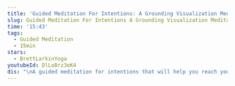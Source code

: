 ```yaml
---
title: 'Guided Meditation For Intentions: A Grounding Visualization Meditation'
slug: Guided Meditation For Intentions A Grounding Visualization Meditation
time: '15:43'
tags:
  - Guided Meditation
  - 15min
stars:
  - BrettLarkinYoga
youtubeId: DlLoBrz3oK4
dis: "\nA guided meditation for intentions that will help you reach your goals. This grounding visualization meditation can be done everyday to help you focus on your intentions and bring energy into them.\n\n\U0001F48E7 DAY CHAKRA CHALLENGE https://www.brettlarkin.com/chakra\n\U0001F4D8MASTER THE BASICS FREE PDF https://www.brettlarkin.com/masterthe...\n✨ONLINE YOGA TEACHER TRAINING https://www.brettlarkin.com/online-yo...\n\nSetting your intentions is a powerful practice to reach your goals, but many people tend to set them and then walk away, hoping that they will manifest from there. This guided meditation focuses your attention and energy on your intentions, bring clarity and wisdom as you take the steps to reach your goals. It's a beautiful and grounding meditation with visualizations of energy moving through the chakras. It's my own personal practice when I need to center myself and focus on what I'm working towards! Give it a try and let me know what you think in the comments.\n\nKundalini Kriya For Beginners: Morning Kundalini Yoga Practice: https://youtu.be/vMgzKaZbF1U\nMy Meditation Playlist: https://www.youtube.com/watch?v=LPCRb...\n\nFrom my ❤️ to yours, Namaste.. Please don’t forget to subscribe!\n#GuidedMeditation #NewYear2020 #Yoga\n\nBrettLarkinYoga\n☮️ Website: https://www.brettlarkin.com/\n☮️ Facebook: https://www.facebook.com/LarkinYoga/\n☮️ Instagram: https://www.instagram.com/larkinyogatv/\n☮️Twitter:: https://twitter.com/LarkinYogaTV\n\n\U0001F48E\U0001F48E\U0001F48E\U0001F48E\U0001F447 MORE AWESOME RESOURCES \U0001F447\U0001F48E\U0001F48E\U0001F48E\U0001F48E\n\n☀️ Free Beginner Yoga 10 Pose PDF ☀️\nhttps://www.brettlarkin.com/masterthe...\n\n\U0001F525 Online Yoga Teacher Training & Continuing Ed Program \U0001F525\nhttps://www.brettlarkin.com/online-yo...\n\n \U0001F539\U0001F539\U0001F539\U0001F539\U0001F447FREE CHALLENGE\U0001F447\U0001F539\U0001F539\U0001F539\U0001F539\n\n\U0001F4FF7 Day Chakra Challenge \U0001F4FF\nhttps://www.brettlarkin.com/chakra\n\n\U0001F4D6 Get The Uplifted Yoga Journal \U0001F4D6\nhttps://www.brettlarkin.com/uplifted-...\n\n\U0001F46A ??Questions?? Join my Facebook Group \U0001F46A\nhttp://yogahackscommunity.com/\n\n\U0001F45A Get your Yoga Gear at Yoga Outlet \U0001F45A \nhttp://bit.ly/yogaprops \n(I ♥ them + they help support me, my channel & free yoga!!)\n\nBrett Larkin Yoga offers free yoga and meditation videos on Youtube for beginner and advanced yogis. Her vinyasa yoga sequences are a completely unique, powerful, spiritual workout. Learn more at BrettLarkin.com \n\nUplifted Yoga Inc - Disclaimer\nPlease consult your physician before taking on any new fitness regime. In participating in this exercise program, you agree that you are doing so at your own risk. You should understand that when participating in any exercise program, there is the possibility of physical injury. Please be mindful and listen to your body. In voluntarily participating in these exercises, you assume all risk of injury to yourself, and agree to release and discharge Uplifted Yoga Inc from any and all claims or causes of action, known or unknown, arising out of Uplifted Yoga Inc’s negligence.\n"
---
```



